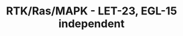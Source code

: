 ---
annotations:
- id: PW:0000525
  parent: signaling pathway
  type: Pathway Ontology
  value: Ras mediated signaling pathway
- id: PW:0000102
  parent: signaling pathway
  type: Pathway Ontology
  value: the extracellular signal-regulated Raf/Mek/Erk signaling pathway
authors:
- Kyook
- MaintBot
- Egonw
description: This pathway represents the core elements of Receptor Tyrosine Kinase
  (RTK)/Ras GTPase/MAP kinase (MAPK) pathways.  Many developmental events in C. elegans
  require this signaling pathway with different RTK's providing activation of the
  pathway in specific cell-types and under different regulatory controls. Depending
  on the process, this signaling pathway may interact with the Wnt,  Notch, or other
  pathways during development.
last-edited: 2015-01-07
organisms:
- Caenorhabditis elegans
redirect_from:
- /index.php/Pathway:WP2569
- /instance/WP2569
- /instance/WP2569_rr78457
revision: r78457
schema-jsonld:
- '@context': https://schema.org/
  '@id': https://wikipathways.github.io/pathways/WP2569.html
  '@type': Dataset
  creator:
    '@type': Organization
    name: WikiPathways
  description: This pathway represents the core elements of Receptor Tyrosine Kinase
    (RTK)/Ras GTPase/MAP kinase (MAPK) pathways.  Many developmental events in C.
    elegans require this signaling pathway with different RTK's providing activation
    of the pathway in specific cell-types and under different regulatory controls.
    Depending on the process, this signaling pathway may interact with the Wnt,  Notch,
    or other pathways during development.
  keywords:
  - ARK-1
  - CDF-1
  - CLR-1
  - CNK-1
  - DAB-1
  - DAF-2
  - DPY-22
  - DPY-23
  - EFL-1
  - EGL-15
  - EGL-17
  - EGL-18
  - EGL-19
  - EGL-30
  - EGL-5
  - ELT-6
  - EOR-1
  - EOR-2
  - GAP-1
  - GAP-2
  - GPA-5
  - GTP
  - KSR-1
  - KSR-2
  - LET-23
  - LET-60/Ras
  - LET-756
  - LET-92
  - LIN-1
  - LIN-10
  - LIN-12
  - LIN-2
  - LIN-25
  - LIN-3
  - LIN-31
  - LIN-35
  - LIN-39
  - LIN-45/Raf
  - LIN-7
  - LIP-1
  - LRP-1
  - LRP-2
  - LST-1
  - LST-2
  - LST-3
  - LST-4
  - MEK-2/Mek
  - MPK-1/Erk
  - PAR-1
  - PTP-2
  - ROM-1
  - SEM-4
  - SEM-5
  - SLI-1
  - SOC-1
  - SOC-2
  - SOS-1/GEF
  - SRA-13
  - SUR-2
  - SUR-5
  - SUR-6
  - SUR-7
  - UNC-101
  - VAB-1
  license: CC0
  name: RTK/Ras/MAPK -  LET-23, EGL-15 independent
seo: CreativeWork
title: RTK/Ras/MAPK -  LET-23, EGL-15 independent
wpid: WP2569
---